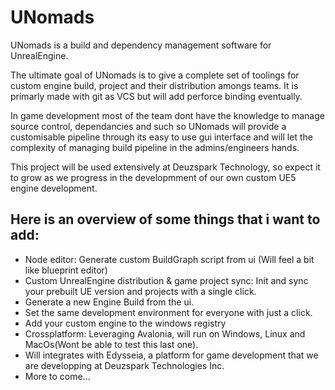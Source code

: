# UNomads
UNomads is a build and dependency management software for UnrealEngine.

The ultimate goal of UNomads is to give a complete set of toolings for custom engine build, project and their distribution amongs teams. It is primarly made with git as VCS but will add perforce binding eventually.

In game development most of the team dont have the knowledge to manage source control, dependancies and such so UNomads will provide a customisable pipeline through its easy to use gui interface and will let the complexity of managing build pipeline in the admins/engineers hands.

This project will be used extensively at Deuzspark Technology, so expect it to grow as we progress in the developmment of our own custom UE5 engine development.

## Here is an overview of some things that i want to add:
- Node editor: Generate custom BuildGraph script from ui (Will feel a bit like blueprint editor)
- Custom UnrealEngine distribution & game project sync: Init and sync your prebuilt UE version and projects with a single click.
- Generate a new Engine Build from the ui.
- Set the same development environment for everyone with just a click.
- Add your custom engine to the windows registry
- Crossplatform: Leveraging Avalonia, will run on Windows, Linux and MacOs(Wont be able to test this last one).
- Will integrates with Edysseia, a platform for game development that we are developping at Deuzspark Technologies Inc.
- More to come...
